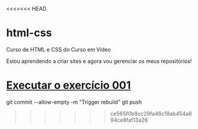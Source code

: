 <<<<<<< HEAD
# html-css
Curso de HTML e CSS do Curso em Vídeo

Estou aprendendo a criar sites e agora vou gerenciar os meus repositórios!

<a href="https://meloalves.github.io/HTML-CSS/exercícios/ex001/index.html">Executar o exercício 001</a>
=======

git commit --allow-empty -m "Trigger rebuild"
git push
>>>>>>> ce565f0b8cc29fa46c19ab454a694ce8faf13a26
